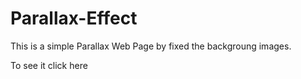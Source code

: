 # Parallax-Effect

This is a simple Parallax Web Page by fixed the backgroung images.

 To see it click here 
